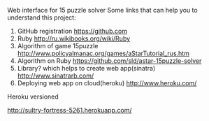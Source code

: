 Web interface for 15 puzzle solver
Some links that can help you to understand this project:

1. GitHub registration https://github.com
2. Ruby  http://ru.wikibooks.org/wiki/Ruby
3. Algorithm of game 15puzzle http://www.policyalmanac.org/games/aStarTutorial_rus.htm
4. Algorithm on Ruby https://github.com/sld/astar-15puzzle-solver
5. Library? which helps to create web app(sinatra) http://www.sinatrarb.com/
6. Deploying web app on cloud(heroku) http://www.heroku.com/


Heroku versioned

http://sultry-fortress-5261.herokuapp.com/